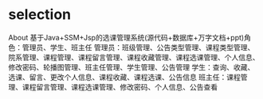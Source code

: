 # selection
About 基于Java+SSM+Jsp的选课管理系统(源代码+数据库+万字文档+ppt)角色：管理员、学生、班主任  管理员：班级管理、公告类型管理、课程类型管理、院系管理、课程管理、课程留言管理、课程收藏管理、课程选课管理、个人信息、修改密码、轮播图管理、班主任管理、学生管理、公告管理  学生：查询、收藏、选课、留言、更改个人信息、课程收藏、课程选课、公告信息  班主任：课程管理、课程留言管理、课程选课管理、修改密码、个人信息、公告查看
